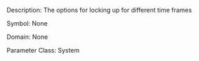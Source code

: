 Description: The options for locking up for different time frames

Symbol: None

Domain: None

Parameter Class: System

